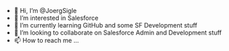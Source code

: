 - 👋 Hi, I’m @JoergSigle
- 👀 I’m interested in Salesforce
- 🌱 I’m currently learning GitHub and some SF Development stuff
- 💞️ I’m looking to collaborate on Salesforce Admin and Development stuff
- 📫 How to reach me ...

<!---
JoergSigle/JoergSigle is a ✨ special ✨ repository because its `README.md` (this file) appears on your GitHub profile.
You can click the Preview link to take a look at your changes.
--->
